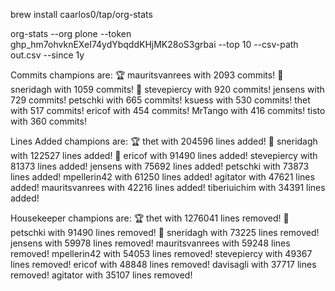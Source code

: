 brew install caarlos0/tap/org-stats

org-stats --org plone --token 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 --top 10 --csv-path out.csv --since 1y

Commits champions are:
🏆 mauritsvanrees with 2093 commits!
🥈 sneridagh with 1059 commits!
🥉 stevepiercy with 920 commits!
jensens with 729 commits!
petschki with 665 commits!
ksuess with 530 commits!
thet with 517 commits!
ericof with 454 commits!
MrTango with 416 commits!
tisto with 360 commits!

Lines Added champions are:
🏆 thet with 204596 lines added!
🥈 sneridagh with 122527 lines added!
🥉 ericof with 91490 lines added!
stevepiercy with 81373 lines added!
jensens with 75692 lines added!
petschki with 73873 lines added!
mpellerin42 with 61250 lines added!
agitator with 47621 lines added!
mauritsvanrees with 42216 lines added!
tiberiuichim with 34391 lines added!

Housekeeper champions are:
🏆 thet with 1276041 lines removed!
🥈 petschki with 91490 lines removed!
🥉 sneridagh with 73225 lines removed!
jensens with 59978 lines removed!
mauritsvanrees with 59248 lines removed!
mpellerin42 with 54053 lines removed!
stevepiercy with 49367 lines removed!
ericof with 48848 lines removed!
davisagli with 37717 lines removed!
agitator with 35107 lines removed!
